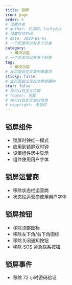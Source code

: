 ```yaml
---
title: 锁屏
icon: page
order: 5
# 设置作者
# author: 忆清鸣、luckyzyx
# 设置写作时间
# date: 2020-01-01
# 一个页面可以有多个分类
category:
  - 模块功能
# 一个页面可以有多个标签
tag:
  - 模块功能
# 此页面会在文章列表置顶
sticky: false
# 此页面会出现在文章收藏中
star: false
# 你可以自定义页脚
# footer: 页脚
# 你可以自定义版权信息
# copyright: 无版权
---
```


## 锁屏组件

- 锁屏时钟红一模式
- 应用到锁屏双时钟
- 设置组件居中显示
- 组件使用用户字体

## 锁屏运营商

- 移除状态栏运营商
- 状态栏运营商使用用户字体

## 锁屏按钮

- 移除顶部图标
- 移除左下角/右下角图标
- 移除关闭通知按钮
- 移除 SOS 紧急联系按钮

## 锁屏事件

- 移除 72 小时密码验证
